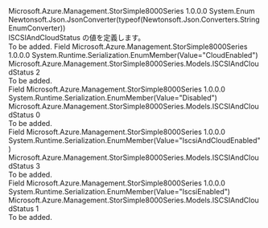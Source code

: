 <Type Name="ISCSIAndCloudStatus" FullName="Microsoft.Azure.Management.StorSimple8000Series.Models.ISCSIAndCloudStatus">
  <TypeSignature Language="C#" Value="public enum ISCSIAndCloudStatus" />
  <TypeSignature Language="ILAsm" Value=".class public auto ansi sealed ISCSIAndCloudStatus extends System.Enum" />
  <TypeSignature Language="DocId" Value="T:Microsoft.Azure.Management.StorSimple8000Series.Models.ISCSIAndCloudStatus" />
  <TypeSignature Language="VB.NET" Value="Public Enum ISCSIAndCloudStatus" />
  <TypeSignature Language="F#" Value="type ISCSIAndCloudStatus = " />
  <AssemblyInfo>
    <AssemblyName>Microsoft.Azure.Management.StorSimple8000Series</AssemblyName>
    <AssemblyVersion>1.0.0.0</AssemblyVersion>
  </AssemblyInfo>
  <Base>
    <BaseTypeName>System.Enum</BaseTypeName>
  </Base>
  <Attributes>
    <Attribute>
      <AttributeName>Newtonsoft.Json.JsonConverter(typeof(Newtonsoft.Json.Converters.StringEnumConverter))</AttributeName>
    </Attribute>
  </Attributes>
  <Docs>
    <summary>
            ISCSIAndCloudStatus の値を定義します。
            </summary>
    <remarks>To be added.</remarks>
  </Docs>
  <Members>
    <Member MemberName="CloudEnabled">
      <MemberSignature Language="C#" Value="CloudEnabled" />
      <MemberSignature Language="ILAsm" Value=".field public static literal valuetype Microsoft.Azure.Management.StorSimple8000Series.Models.ISCSIAndCloudStatus CloudEnabled = int32(2)" />
      <MemberSignature Language="DocId" Value="F:Microsoft.Azure.Management.StorSimple8000Series.Models.ISCSIAndCloudStatus.CloudEnabled" />
      <MemberSignature Language="VB.NET" Value="CloudEnabled" />
      <MemberSignature Language="F#" Value="CloudEnabled = 2" Usage="Microsoft.Azure.Management.StorSimple8000Series.Models.ISCSIAndCloudStatus.CloudEnabled" />
      <MemberType>Field</MemberType>
      <AssemblyInfo>
        <AssemblyName>Microsoft.Azure.Management.StorSimple8000Series</AssemblyName>
        <AssemblyVersion>1.0.0.0</AssemblyVersion>
      </AssemblyInfo>
      <Attributes>
        <Attribute>
          <AttributeName>System.Runtime.Serialization.EnumMember(Value="CloudEnabled")</AttributeName>
        </Attribute>
      </Attributes>
      <ReturnValue>
        <ReturnType>Microsoft.Azure.Management.StorSimple8000Series.Models.ISCSIAndCloudStatus</ReturnType>
      </ReturnValue>
      <MemberValue>2</MemberValue>
      <Docs>
        <summary>To be added.</summary>
      </Docs>
    </Member>
    <Member MemberName="Disabled">
      <MemberSignature Language="C#" Value="Disabled" />
      <MemberSignature Language="ILAsm" Value=".field public static literal valuetype Microsoft.Azure.Management.StorSimple8000Series.Models.ISCSIAndCloudStatus Disabled = int32(0)" />
      <MemberSignature Language="DocId" Value="F:Microsoft.Azure.Management.StorSimple8000Series.Models.ISCSIAndCloudStatus.Disabled" />
      <MemberSignature Language="VB.NET" Value="Disabled" />
      <MemberSignature Language="F#" Value="Disabled = 0" Usage="Microsoft.Azure.Management.StorSimple8000Series.Models.ISCSIAndCloudStatus.Disabled" />
      <MemberType>Field</MemberType>
      <AssemblyInfo>
        <AssemblyName>Microsoft.Azure.Management.StorSimple8000Series</AssemblyName>
        <AssemblyVersion>1.0.0.0</AssemblyVersion>
      </AssemblyInfo>
      <Attributes>
        <Attribute>
          <AttributeName>System.Runtime.Serialization.EnumMember(Value="Disabled")</AttributeName>
        </Attribute>
      </Attributes>
      <ReturnValue>
        <ReturnType>Microsoft.Azure.Management.StorSimple8000Series.Models.ISCSIAndCloudStatus</ReturnType>
      </ReturnValue>
      <MemberValue>0</MemberValue>
      <Docs>
        <summary>To be added.</summary>
      </Docs>
    </Member>
    <Member MemberName="IscsiAndCloudEnabled">
      <MemberSignature Language="C#" Value="IscsiAndCloudEnabled" />
      <MemberSignature Language="ILAsm" Value=".field public static literal valuetype Microsoft.Azure.Management.StorSimple8000Series.Models.ISCSIAndCloudStatus IscsiAndCloudEnabled = int32(3)" />
      <MemberSignature Language="DocId" Value="F:Microsoft.Azure.Management.StorSimple8000Series.Models.ISCSIAndCloudStatus.IscsiAndCloudEnabled" />
      <MemberSignature Language="VB.NET" Value="IscsiAndCloudEnabled" />
      <MemberSignature Language="F#" Value="IscsiAndCloudEnabled = 3" Usage="Microsoft.Azure.Management.StorSimple8000Series.Models.ISCSIAndCloudStatus.IscsiAndCloudEnabled" />
      <MemberType>Field</MemberType>
      <AssemblyInfo>
        <AssemblyName>Microsoft.Azure.Management.StorSimple8000Series</AssemblyName>
        <AssemblyVersion>1.0.0.0</AssemblyVersion>
      </AssemblyInfo>
      <Attributes>
        <Attribute>
          <AttributeName>System.Runtime.Serialization.EnumMember(Value="IscsiAndCloudEnabled")</AttributeName>
        </Attribute>
      </Attributes>
      <ReturnValue>
        <ReturnType>Microsoft.Azure.Management.StorSimple8000Series.Models.ISCSIAndCloudStatus</ReturnType>
      </ReturnValue>
      <MemberValue>3</MemberValue>
      <Docs>
        <summary>To be added.</summary>
      </Docs>
    </Member>
    <Member MemberName="IscsiEnabled">
      <MemberSignature Language="C#" Value="IscsiEnabled" />
      <MemberSignature Language="ILAsm" Value=".field public static literal valuetype Microsoft.Azure.Management.StorSimple8000Series.Models.ISCSIAndCloudStatus IscsiEnabled = int32(1)" />
      <MemberSignature Language="DocId" Value="F:Microsoft.Azure.Management.StorSimple8000Series.Models.ISCSIAndCloudStatus.IscsiEnabled" />
      <MemberSignature Language="VB.NET" Value="IscsiEnabled" />
      <MemberSignature Language="F#" Value="IscsiEnabled = 1" Usage="Microsoft.Azure.Management.StorSimple8000Series.Models.ISCSIAndCloudStatus.IscsiEnabled" />
      <MemberType>Field</MemberType>
      <AssemblyInfo>
        <AssemblyName>Microsoft.Azure.Management.StorSimple8000Series</AssemblyName>
        <AssemblyVersion>1.0.0.0</AssemblyVersion>
      </AssemblyInfo>
      <Attributes>
        <Attribute>
          <AttributeName>System.Runtime.Serialization.EnumMember(Value="IscsiEnabled")</AttributeName>
        </Attribute>
      </Attributes>
      <ReturnValue>
        <ReturnType>Microsoft.Azure.Management.StorSimple8000Series.Models.ISCSIAndCloudStatus</ReturnType>
      </ReturnValue>
      <MemberValue>1</MemberValue>
      <Docs>
        <summary>To be added.</summary>
      </Docs>
    </Member>
  </Members>
</Type>